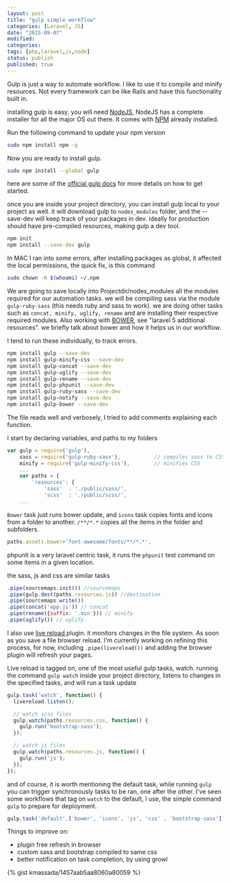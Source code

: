 ```yaml
---
layout: post
title: "gulp simple workflow"
categories: [Laravel, JS]
date: "2015-09-07"
modified:
categories:
tags: [php,laravel,js,node]
status: publish
published: true
---
```


Gulp is just a way to automate workflow. I like to use it to compile and minify resources. Not every framework can be like Rails and have this functionality built in.

installing gulp is easy, you will need [NodeJS](https://nodejs.org/en/), NodeJS has a complete installer for all the major OS out there. It comes with [NPM](https://www.npmjs.com) already installed.

Run the following command to update your npm version

~~~ bash
sudo npm install npm -g
~~~

Now you are ready to install gulp.

~~~ bash
sudo npm install --global gulp
~~~

here are some of the [official gulp docs](https://github.com/gulpjs/gulp/tree/master/docs) for more details on how to get started.

once you are inside your project directory, you can install gulp local to your project as well. it will download gulp to `nodes_modules` folder, and the --save-dev will keep track of your packages  in dev. ideally for production should have pre-compiled resources, making gulp a dev tool.

~~~ bash
npm init
npm install --save-dev gulp
~~~

In MAC I ran into some errors, after installing packages as global, it affected the local permissions, the quick fix, is this command

~~~ bash
sudo chown -R $(whoami) ~/.npm
~~~

We are going to save locally into Projectdir/nodes_modules all the modules required for our automation tasks. we will be compiling sass via the module `gulp-ruby-sass` (this needs ruby and sass to work). we are doing other tasks such as `concat, minify, uglify, rename` and are installing their respective required modules. Also working with [BOWER](http://bower.io/), see "laravel 5 additional resources". we briefly talk about bower and how it helps us in our workflow.

I tend to run these individually, to track errors.

~~~ bash
npm install gulp --save-dev
npm install gulp-minify-css --save-dev
npm install gulp-concat --save-dev
npm install gulp-uglify --save-dev
npm install gulp-rename --save-dev
npm install gulp-phpunit --save-dev
npm install gulp-ruby-sass --save-dev
npm install gulp-notify --save-dev
npm install gulp-bower --save-dev
~~~

The file reads well and verbosely, I tried to add comments explaining each function.

I start by declaring variables, and paths to my folders

~~~ javascript
var gulp = require('gulp'),
    sass = require('gulp-ruby-sass'),           // compiles sass to CSS
    minify = require('gulp-minify-css'),        // minifies CSS
    ...
    var paths = {
        'resources': {
            'sass'  : './public/sass/',
            'scss'  : './public/scss/',
    ...
~~~

`Bower` task just runs bower update, and `icons` task copies fonts and icons from a folder to another.
`/**/*.*` copies all the items in the folder and subfolders.

~~~ javascript
paths.assets.bower+'font-awesome/fonts/**/*.*',
~~~

phpunit is a very laravel centric task, it runs the `phpunit` test command on some items in a given location.

the sass, js and css are similar tasks

~~~ javascript
.pipe(sourcemaps.init()) //sourcemaps
.pipe(gulp.dest(paths.resources.js)) //destination
.pipe(sourcemaps.write())
.pipe(concat('app.js')) // concat
.pipe(rename({suffix: '.min'})) // minify
.pipe(uglify()) // uglify
~~~

I also use [live reload ](http://livereload.com)plugin. it monitors changes in the file system. As soon as you save a file browser reload. I'm currently working on refining this process, for now, including `.pipe(livereload())` and adding the browser plugin will refresh your pages.  


Live reload is tagged on, one of the most useful gulp tasks, watch. running the command `gulp watch` inside your project directory, listens to changes in the specified tasks, and will run a task update

~~~ javascript
gulp.task('watch', function() {
  livereload.listen();

  // watch scss files
  gulp.watch(paths.resources.css, function() {
    gulp.run('bootstrap-sass');
  });

  // watch js files
  gulp.watch(paths.resources.js, function() {
    gulp.run('js');
  });
});
~~~

and of course, it is worth mentioning the default task, while running `gulp` you can trigger synchronously tasks to be ran, one after the other. I've seen some workflows that tag on `watch` to the default, I use, the simple command `gulp` to prepare for deployment.

~~~ javascript
gulp.task('default',['bower', 'icons', 'js', 'css' , 'bootstrap-sass']);
~~~

Things to improve on:
- plugin free refresh in browser
- custom sass and bootstrap compiled to same css
- better notification on task completion, by using growl

{% gist kmassada/1457aab5aa8060a80059 %}
